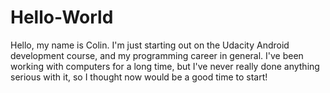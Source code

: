 # Hello-World

Hello, my name is Colin. I'm just starting out on the Udacity Android development course, and my programming career in general. I've been working with computers for a long time, but I've never really done anything serious with it, so I thought now would be a good time to start!

